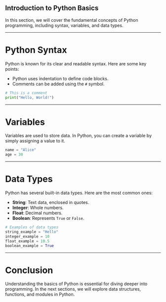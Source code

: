 ## Introduction to Python Basics
  In this section, we will cover the fundamental concepts of Python programming, including syntax, variables, and data types.

---

# Python Syntax

Python is known for its clear and readable syntax. Here are some key points:

- Python uses indentation to define code blocks.
- Comments can be added using the `#` symbol.

```python
# This is a comment
print("Hello, World!")
```

---

# Variables

Variables are used to store data. In Python, you can create a variable by simply assigning a value to it.

```python
name = "Alice"
age = 30
```

---

# Data Types

Python has several built-in data types. Here are the most common ones:

- **String**: Text data, enclosed in quotes.
- **Integer**: Whole numbers.
- **Float**: Decimal numbers.
- **Boolean**: Represents `True` or `False`.

```python
# Examples of data types
string_example = "Hello"
integer_example = 10
float_example = 10.5
boolean_example = True
```

---

# Conclusion

Understanding the basics of Python is essential for diving deeper into programming. In the next sections, we will explore data structures, functions, and modules in Python.
